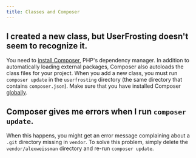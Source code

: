 ```yaml
---
title: Classes and Composer
---
```


## I created a new class, but UserFrosting doesn't seem to recognize it.

You need to [install Composer](http://getcomposer.org), PHP's dependency manager. In addition to automatically loading external packages, Composer also autoloads the class files for your project. When you add a new class, you must run `composer update` in the `userfrosting` directory (the same directory that contains `composer.json`). Make sure that you have installed Composer [globally](https://getcomposer.org/doc/00-intro.md#globally).

## Composer gives me errors when I run `composer update`.

When this happens, you might get an error message complaining about a `.git` directory missing in `vendor`. To solve this problem, simply delete the `vendor/alexweissman` directory and re-run `composer update`.
